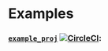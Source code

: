 # Examples

### [`example_proj`](/example_proj) [![CircleCI](https://circleci.com/gh/philsupertramp/dj-migration-test/tree/master.svg?style=svg)](https://circleci.com/gh/philsupertramp/dj-migration-test/tree/master):
